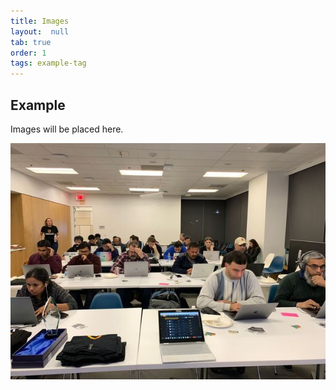 ```yaml
---
title: Images
layout:  null
tab: true
order: 1
tags: example-tag
---
```


## Example

Images will be placed here.

<img src="assets/images/owasp.jpg">
